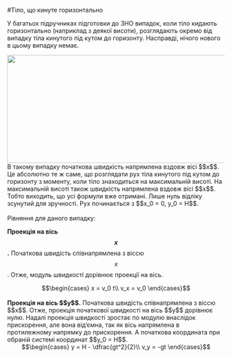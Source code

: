 #Тiло, що кинуте горизонтально

У багатьох пiдручниках пiдготовки до ЗНО випадок, коли тiло кидають горизонтально (наприклад з деякої висоти), розглядають окремо вiд випадку тiла кинутого пiд кутом до горизонту. Насправдi, нiчого нового в цьому випадку немає.

<img class="image" width="700" height="250" src="https://rawgit.com/chudaol/ed-era-book-physics/master/images/chapter_3/7.png" />

<div class="p3">В такому випадку початкова швидкiсть напрямлена вздовж вiсi $$x$$. Це абсолютно те ж саме, що розглядати рух тiла кинутого пiд кутом до горизонту з моменту, коли тiло знаходиться на максимальнiй висотi. На максимальнiй висотi також швидкiсть напрямлена вздовж вiсi $$x$$. Тобто виходить, що усi формули вже отриманi. Лише нуль вiдлiку зсунутий для зручностi. Рух починається з $$x_0 = 0, y_0 = H$$.</div>
<br>
Рiвняння для даного випадку:

<b>Проекцiя на вiсь $$x$$.</b> Початкова швидiсть спiвнапрямлена з вiссю $$x$$. Отже, модуль швидкостi дорiвнює проекцiї на вiсь.

<div align="center">$$\begin{cases}
x = v_0 t\\
v_x = v_0
\end{cases}$$</div>
<br>
<b>Проекцiя на вiсь $$y$$.</b> Початкова швидiсть спiвнапрямлена з вiссю $$x$$. Отже, проекцiя початкової швидкостi на вiсь $$y$$ дорiвнює нулю. Надалi проекцiя швидкостi зростає по модулю внаслiдок прискорення, але вона вiд’ємна, так як вiсь напрямлена в протилежному напрямку до прискорення. А початкова координата при обранiй системi координат $$y_0 = H$$.

<div align="center">$$\begin{cases}
y = H - \dfrac{gt^2}{2}\\
v_y = -gt
\end{cases}$$</div>